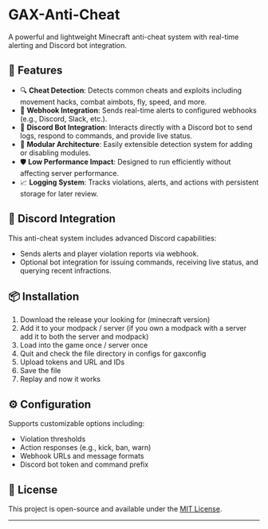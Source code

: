 # GAX-Anti-Cheat
A powerful and lightweight Minecraft anti-cheat system with real-time alerting and Discord bot integration.

## 🚨 Features

- 🔍 **Cheat Detection**: Detects common cheats and exploits including movement hacks, combat aimbots, fly, speed, and more.
- 📡 **Webhook Integration**: Sends real-time alerts to configured webhooks (e.g., Discord, Slack, etc.).
- 🤖 **Discord Bot Integration**: Interacts directly with a Discord bot to send logs, respond to commands, and provide live status.
- 🧠 **Modular Architecture**: Easily extensible detection system for adding or disabling modules.
- 🛡️ **Low Performance Impact**: Designed to run efficiently without affecting server performance.
- 📈 **Logging System**: Tracks violations, alerts, and actions with persistent storage for later review.

## 💬 Discord Integration

This anti-cheat system includes advanced Discord capabilities:
- Sends alerts and player violation reports via webhook.
- Optional bot integration for issuing commands, receiving live status, and querying recent infractions.

## 📦 Installation

1. Download the release your looking for (minecraft version)
2. Add it to your modpack / server (if you own a modpack with a server add it to both the server and modpack)
3. Load into the game once / server once
4. Quit and check the file directory in configs for gaxconfig
5. Upload tokens and URL and IDs
6. Save the file
7. Replay and now it works

## ⚙️ Configuration

Supports customizable options including:
- Violation thresholds
- Action responses (e.g., kick, ban, warn)
- Webhook URLs and message formats
- Discord bot token and command prefix

## 📄 License

This project is open-source and available under the [MIT License](LICENSE).

---
